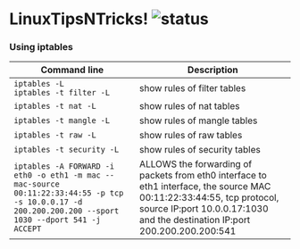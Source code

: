 # LinuxTipsNTricks! ![status](https://img.shields.io/readthedocs/pip.svg)
### Using iptables ###

| Command line | Description |
| --- | --- |
| `iptables -L` <br> `iptables -t filter -L` | show rules of filter tables |
| `iptables -t nat -L` | show rules of nat tables |
| `iptables -t mangle -L` | show rules of mangle tables |
| `iptables -t raw -L` | show rules of raw tables |
| `iptables -t security -L` | show rules of security tables |
| `iptables -A FORWARD -i eth0 -o eth1 -m mac --mac-source 00:11:22:33:44:55 -p tcp -s 10.0.0.17 -d 200.200.200.200 --sport 1030 --dport 541 -j ACCEPT` | ALLOWS the forwarding of packets from eth0 interface to eth1 interface, the source MAC 00:11:22:33:44:55, tcp protocol, source IP:port 10.0.0.17:1030 and the destination IP:port 200.200.200.200:541 |

